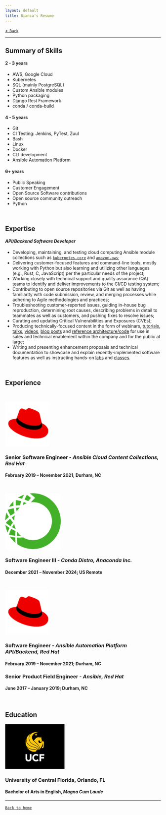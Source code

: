 ```yaml
---
layout: default
title: Bianca's Resume
---
```


[`< Back`](https://beeankha.github.io/)

* * *

## Summary of Skills

#### **2 - 3 years**
- AWS, Google Cloud
- Kubernetes
- SQL (mainly PostgreSQL)
- Custom Ansible modules
- Python packaging
- Django Rest Framework
- conda / conda-build

#### **4 - 5 years**
- Git
- CI Testing: Jenkins, PyTest, Zuul
- Bash
- Linux
- Docker
- CLI development
- Ansible Automation Platform

#### **6+ years**
- Public Speaking
- Customer Engagement
- Open Source Software contributions
- Open source community outreach
- Python

&nbsp;

## Expertise

#### _API/Backend Software Developer_
- Developing, maintaining, and testing cloud computing Ansible module collections such as [`kubernetes.core`](https://github.com/ansible-collections/kubernetes.core) and [`amazon.aws`](https://github.com/ansible-collections/amazon.aws);
- Delivering customer-focused features and command-line tools, mostly working with Python but also learning and utilizing other languages (e.g., Rust, C, JavaScript) per the particular needs of the project; 
- Working closely with technical support and quality assurance (QA) teams to identify and deliver improvements to the CI/CD testing system;
- Contributing to open source repositories via Git as well as having familiarity with code submission, review, and merging processes while adhering to Agile methodologies and practices;
- Troubleshooting customer-reported issues, guiding in-house bug reproduction, determining root causes, describing problems in detail to teammates as well as customers, and pushing fixes to resolve issues;
- Curating and updating Critical Vulnerabilities and Exposures (CVEs);
- Producing technically-focused content in the form of webinars, [tutorials](https://us.pycon.org/2023/schedule/presentation/94/), [talks](https://youtu.be/OeSv0_HesaU), [videos](https://www.youtube.com/watch?v=VD5TXcbYgR4&t=27s&ab_channel=Conda), [blog posts](https://conda.org/blog/2023-05-31-may-2023-releases) and [reference architecture/code](https://github.com/Ansible-Getting-Started) for use in sales and technical enablement within the company and for the public at large;
- Writing and presenting enhancement proposals and technical documentation to showcase and explain recently-implemented software features as well as instructing hands-on [labs](https://github.com/john-westcott-iv/ansiblefest2020/blob/devel/lab_exercises/README.md) and [classes](https://us.pycon.org/2023/schedule/presentation/94/).

&nbsp;

## Experience

&nbsp;

[![redhat](/images/redhat.png)](https://www.redhat.com/en)

### **Senior Software Engineer** - _Ansible Cloud Content Collections, Red Hat_
#### February 2019 – November 2021; Durham, NC

&nbsp;

[![anaconda](/images/anaconda.png)](https://www.anaconda.com/)

### **Software Engineer III** -  _Conda Distro, Anaconda Inc._
#### December 2021 – November 2024; US Remote

&nbsp;

[![redhat](/images/redhat.png)](https://www.redhat.com/en)

### **Software Engineer** - _Ansible Automation Platform API/Backend, Red Hat_
#### February 2019 – November 2021; Durham, NC

### **Senior Product Field Engineer** - _Ansible, Red Hat_
#### June 2017 – January 2019; Durham, NC

&nbsp;

## Education
[![ucf](/images/ucf.png)](http://www.ucf.edu/)

### University of Central Florida, Orlando, FL
#### Bachelor of Arts in English, _Magna Cum Laude_

* * *

[`Back to home`](https://beeankha.github.io/)
